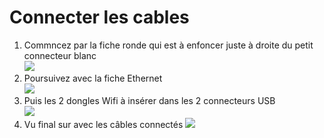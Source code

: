 # Connecter les cables
1. Commncez par la fiche ronde qui est à enfoncer juste à droite du petit connecteur blanc  
![](../assets/_MG_5321.JPG)  
2. Poursuivez avec la fiche Ethernet  
![](../assets/_MG_5322.JPG)  
3. Puis les 2 dongles Wifi à insérer dans les 2 connecteurs USB  
![](../assets/_MG_5324.JPG)  
4. Vu final sur avec les câbles connectés 
![](../assets/_MG_5325.JPG)  
